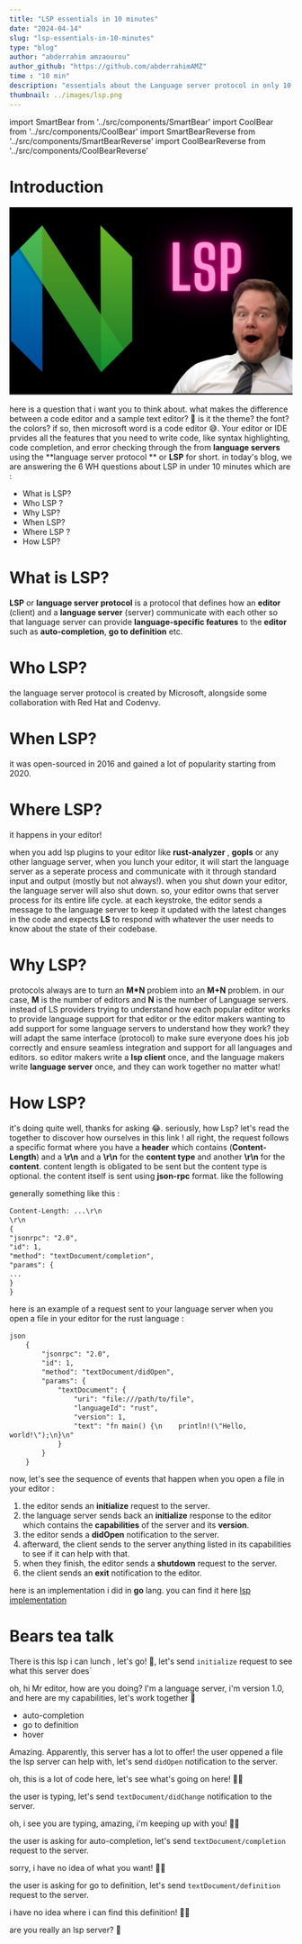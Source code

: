 ```yaml
---
title: "LSP essentials in 10 minutes"
date: "2024-04-14"
slug: "lsp-essentials-in-10-minutes"
type: "blog"
author: "abderrahim amzaourou"
author_github: "https://github.com/abderrahimAMZ"
time : "10 min"
description: "essentials about the Language server protocol in only 10 minutes"
thumbnail: ../images/lsp.png 
---
```


import SmartBear from '../src/components/SmartBear'
import CoolBear from '../src/components/CoolBear'
import SmartBearReverse from '../src/components/SmartBearReverse'
import CoolBearReverse from '../src/components/CoolBearReverse'

# Introduction

<p className="mt-4 mb-4"></p>

![LSP image](../images/lsp.png)

<p className="mt-4 mb-4"></p>

here is a question that i want you to think about. what makes the difference between a code editor and a sample text editor? 🤔
is it the theme? the font? the colors? if so, then microsoft word is a code editor 😅. Your editor or IDE prvides all the features that you need to write code, like syntax highlighting, code completion, and error checking through the from **language servers** using the **language server protocol ** or **LSP** for short.
in today's blog, we are answering the 6 WH questions about LSP in under 10 minutes which are :

- What is LSP?
- Who LSP ?
- Why LSP?
- When LSP?
- Where LSP ?
- How LSP?


# What is LSP?

**LSP** or **language server protocol** is a protocol that defines how an **editor** (client) and a **language server** (server) communicate with each other so that language server can provide **language-specific features** to the **editor** such as **auto-completion**, **go to definition** etc.



# Who LSP?

the language server protocol is created by Microsoft, alongside some collaboration with Red Hat and Codenvy.

# When LSP?

it was open-sourced in 2016 and gained a lot of popularity starting from 2020.

# Where LSP?

it happens in your editor!

when you add lsp plugins to your editor like **rust-analyzer** , **gopls** or any other language server, when you lunch your editor, it will start the language server as a seperate process and communicate with it through standard input and output (mostly but not always!).
when you shut down your editor, the language server will also shut down. so, your editor owns that server process for its entire life cycle.
at each keystroke, the editor sends a message to the language server to keep it updated with the latest changes in the code and expects **LS** to respond with whatever the user needs to know about the state of their codebase.

# Why LSP?

protocols always are to turn an **M*N** problem into an **M+N** problem. in our case, **M** is the number of editors and **N** is the number of Language servers.
instead of LS providers trying to understand how each popular editor works to provide language support for that editor or the editor makers wanting to add support for some language servers to understand how they work? they will adapt the same interface (protocol) to make sure everyone does his job correctly and ensure seamless integration and support for all languages and editors.
so editor makers write a **lsp client** once, and the language makers write **language server** once, and they can work together no matter what!


# How LSP?

it's doing quite well, thanks for asking 😂. seriously, how Lsp? let's read the together to discover how ourselves in this link !
all right, the request follows a specific format where you have a **header** which contains (**Content-Length**) and a **\r\n** and a **\r\n** for the **content type** and another **\r\n** for the **content**.
content length is obligated to be sent but the content type is optional. the content itself is sent using **json-rpc** format. like the following 

generally something like this :

```
Content-Length: ...\r\n
\r\n
{
"jsonrpc": "2.0",
"id": 1,
"method": "textDocument/completion",
"params": {
...
}
}

```

here is an example of a request sent to your language server when you open a file in your editor for the rust language :
```
json
    {
        "jsonrpc": "2.0",
        "id": 1,
        "method": "textDocument/didOpen",
        "params": {
            "textDocument": {
                "uri": "file:///path/to/file",
                "languageId": "rust",
                "version": 1,
                "text": "fn main() {\n    println!(\"Hello, world!\");\n}\n"
            }
        }
    }
```

now, let's see the sequence of events that happen when you open a file in your editor :

1. the editor sends an **initialize** request to the server.
2. the language server sends back an **initialize** response to the editor which contains the **capabilities** of the server and its **version**.
3. the editor sends a **didOpen** notification to the server.
4. afterward, the client sends to the server anything listed in its capabilities to see if it can help with that.
5. when they finish, the editor sends a **shutdown** request to the server.
6. the client sends an **exit** notification to the editor.


here is an implementation i did in **go** lang. you can find it here [lsp implementation](https://github.com/abderrahimAMZ/lsp)

# Bears tea talk

<SmartBearReverse>

There is this lsp i can lunch , let's go! 🚀, let's send `initialize` request to see what this server does`

</SmartBearReverse>

<CoolBear>

oh, hi Mr editor, how are you doing?
I'm a language server, i'm version 1.0, and here are my capabilities, let's work together 🤝
- auto-completion
- go to definition
- hover

</CoolBear>



<SmartBear props="flex-row-reverse">

Amazing. Apparently, this server has a lot to offer! the user oppened a file the lsp server can help with, let's send `didOpen` notification to the server.

</SmartBear>

<CoolBear>

oh, this is a lot of code here, let's see what's going on here! 🕵️‍♂️

</CoolBear>

<SmartBearReverse>

the user is typing, let's send `textDocument/didChange` notification to the server.

</SmartBearReverse>

<CoolBear>

oh, i see you are typing, amazing, i'm keeping up with you! 🏃‍♂️

</CoolBear>

<SmartBearReverse>

the user is asking for auto-completion, let's send `textDocument/completion` request to the server.

</SmartBearReverse>

<CoolBear>

sorry, i have no idea of what you want! 🤷‍♂️

</CoolBear>

<SmartBearReverse>

the user is asking for go to definition, let's send `textDocument/definition` request to the server.

</SmartBearReverse>

<CoolBear>

i have no idea where i can find this definition! 🤷‍♂️

</CoolBear>

<SmartBearReverse>

are you really an lsp server? 🤔

</SmartBearReverse>







